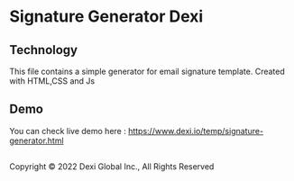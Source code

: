 # Signature Generator Dexi

## Technology
This file contains a simple generator for email signature template. 
Created with HTML,CSS and Js

## Demo

You can check live demo here : https://www.dexi.io/temp/signature-generator.html
##

Copyright © 2022 Dexi Global Inc., All Rights Reserved

